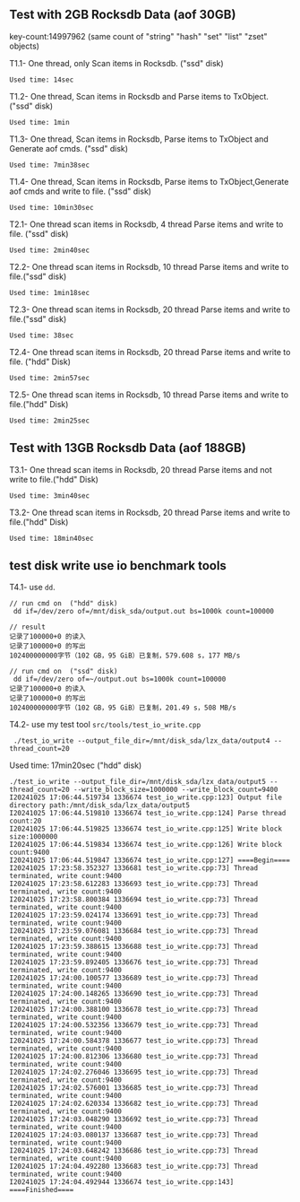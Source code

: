 
## Test with 2GB Rocksdb Data (aof 30GB)
key-count:14997962
(same count of "string" "hash" "set" "list" "zset" objects)

T1.1- One thread, only Scan items in Rocksdb. ("ssd" disk)

    Used time: 14sec

T1.2- One thread, Scan items in Rocksdb and Parse items to TxObject. ("ssd" disk)

    Used time: 1min

T1.3- One thread, Scan items in Rocksdb, Parse items to TxObject and Generate aof cmds. ("ssd" disk)

    Used time: 7min38sec

T1.4- One thread, Scan items in Rocksdb, Parse items to TxObject,Generate aof cmds and write to file.
("ssd" disk)

    Used time: 10min30sec

T2.1- One thread scan items in Rocksdb, 4 thread Parse items and write to file. ("ssd" disk)

    Used time: 2min40sec

T2.2- One thread scan items in Rocksdb, 10 thread Parse items and write to file.("ssd" disk)

    Used time: 1min18sec

T2.3- One thread scan items in Rocksdb, 20 thread Parse items and write to file.("ssd" disk)

    Used time: 38sec

T2.4- One thread scan items in Rocksdb, 20 thread Parse items and write to file. ("hdd" Disk)

    Used time: 2min57sec

T2.5- One thread scan items in Rocksdb, 10 thread Parse items and write to file.("hdd" Disk)

    Used time: 2min25sec


## Test with 13GB Rocksdb Data (aof 188GB)


T3.1- One thread scan items in Rocksdb, 20 thread Parse items and not write to file.("hdd" Disk)

    Used time: 3min40sec 

T3.2- One thread scan items in Rocksdb, 20 thread Parse items and write to file.("hdd" Disk)

    Used time: 18min40sec

## test disk write use io benchmark tools

T4.1- use `dd`. 
```
// run cmd on  ("hdd" disk)
 dd if=/dev/zero of=/mnt/disk_sda/output.out bs=1000k count=100000

// result
记录了100000+0 的读入
记录了100000+0 的写出
102400000000字节（102 GB，95 GiB）已复制，579.608 s，177 MB/s
```

```
// run cmd on  ("ssd" disk)
 dd if=/dev/zero of=~/output.out bs=1000k count=100000
记录了100000+0 的读入
记录了100000+0 的写出
102400000000字节（102 GB，95 GiB）已复制，201.49 s，508 MB/s
```



T4.2- use my test tool `src/tools/test_io_write.cpp`

```
 ./test_io_write --output_file_dir=/mnt/disk_sda/lzx_data/output4 --thread_count=20

```

Used time: 17min20sec  ("hdd" disk)


```
./test_io_write --output_file_dir=/mnt/disk_sda/lzx_data/output5 --thread_count=20 --write_block_size=1000000 --write_block_count=9400
I20241025 17:06:44.519734 1336674 test_io_write.cpp:123] Output file directory path:/mnt/disk_sda/lzx_data/output5
I20241025 17:06:44.519810 1336674 test_io_write.cpp:124] Parse thread count:20
I20241025 17:06:44.519825 1336674 test_io_write.cpp:125] Write block size:1000000
I20241025 17:06:44.519834 1336674 test_io_write.cpp:126] Write block count:9400
I20241025 17:06:44.519847 1336674 test_io_write.cpp:127] ====Begin====
I20241025 17:23:58.352327 1336681 test_io_write.cpp:73] Thread terminated, write count:9400
I20241025 17:23:58.612283 1336693 test_io_write.cpp:73] Thread terminated, write count:9400
I20241025 17:23:58.800384 1336694 test_io_write.cpp:73] Thread terminated, write count:9400
I20241025 17:23:59.024174 1336691 test_io_write.cpp:73] Thread terminated, write count:9400
I20241025 17:23:59.076081 1336684 test_io_write.cpp:73] Thread terminated, write count:9400
I20241025 17:23:59.388615 1336688 test_io_write.cpp:73] Thread terminated, write count:9400
I20241025 17:23:59.892405 1336676 test_io_write.cpp:73] Thread terminated, write count:9400
I20241025 17:24:00.100577 1336689 test_io_write.cpp:73] Thread terminated, write count:9400
I20241025 17:24:00.148265 1336690 test_io_write.cpp:73] Thread terminated, write count:9400
I20241025 17:24:00.388100 1336678 test_io_write.cpp:73] Thread terminated, write count:9400
I20241025 17:24:00.532356 1336679 test_io_write.cpp:73] Thread terminated, write count:9400
I20241025 17:24:00.584378 1336677 test_io_write.cpp:73] Thread terminated, write count:9400
I20241025 17:24:00.812306 1336680 test_io_write.cpp:73] Thread terminated, write count:9400
I20241025 17:24:02.276046 1336695 test_io_write.cpp:73] Thread terminated, write count:9400
I20241025 17:24:02.576001 1336685 test_io_write.cpp:73] Thread terminated, write count:9400
I20241025 17:24:02.620334 1336682 test_io_write.cpp:73] Thread terminated, write count:9400
I20241025 17:24:03.048290 1336692 test_io_write.cpp:73] Thread terminated, write count:9400
I20241025 17:24:03.080137 1336687 test_io_write.cpp:73] Thread terminated, write count:9400
I20241025 17:24:03.648242 1336686 test_io_write.cpp:73] Thread terminated, write count:9400
I20241025 17:24:04.492280 1336683 test_io_write.cpp:73] Thread terminated, write count:9400
I20241025 17:24:04.492944 1336674 test_io_write.cpp:143] ====Finished====
```